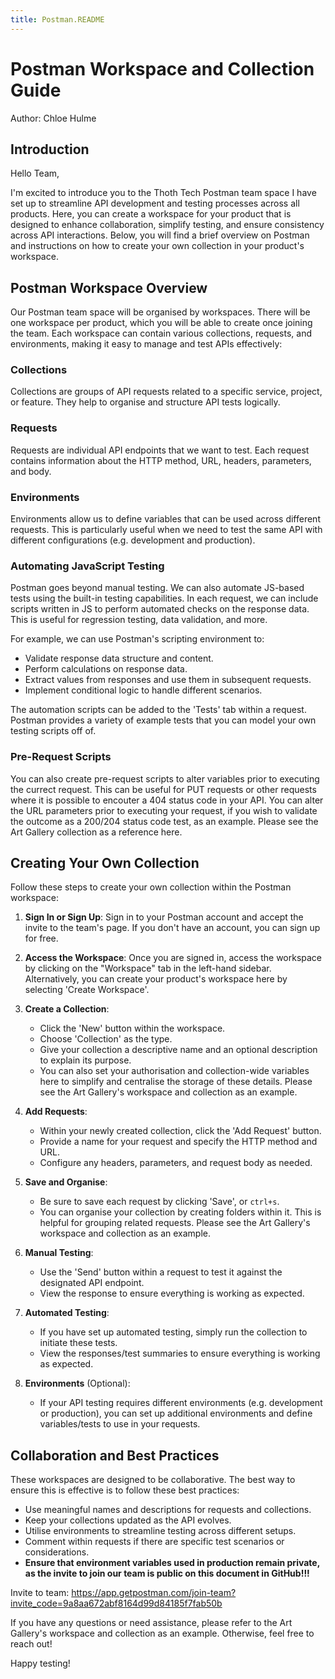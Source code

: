 ```yaml
---
title: Postman.README
---
```




# Postman Workspace and Collection Guide

Author: Chloe Hulme

## Introduction

Hello Team,

I'm excited to introduce you to the Thoth Tech Postman team space I have set up to streamline API
development and testing processes across all products. Here, you can create a workspace for your
product that is designed to enhance collaboration, simplify testing, and ensure consistency across
API interactions. Below, you will find a brief overview on Postman and instructions on how to create
your own collection in your product's workspace.

## Postman Workspace Overview

Our Postman team space will be organised by workspaces. There will be one workspace per product,
which you will be able to create once joining the team. Each workspace can contain various
collections, requests, and environments, making it easy to manage and test APIs effectively:

### Collections

Collections are groups of API requests related to a specific service, project, or feature. They help
to organise and structure API tests logically.

### Requests

Requests are individual API endpoints that we want to test. Each request contains information about
the HTTP method, URL, headers, parameters, and body.

### Environments

Environments allow us to define variables that can be used across different requests. This is
particularly useful when we need to test the same API with different configurations (e.g.
development and production).

### Automating JavaScript Testing

Postman goes beyond manual testing. We can also automate JS-based tests using the built-in testing
capabilities. In each request, we can include scripts written in JS to perform automated checks on
the response data. This is useful for regression testing, data validation, and more.

For example, we can use Postman's scripting environment to:

- Validate response data structure and content.
- Perform calculations on response data.
- Extract values from responses and use them in subsequent requests.
- Implement conditional logic to handle different scenarios.

The automation scripts can be added to the 'Tests' tab within a request. Postman provides a variety
of example tests that you can model your own testing scripts off of.

### Pre-Request Scripts

You can also create pre-request scripts to alter variables prior to executing the currect request.
This can be useful for PUT requests or other requests where it is possible to encouter a 404 status
code in your API. You can alter the URL parameters prior to executing your request, if you wish to
validate the outcome as a 200/204 status code test, as an example. Please see the Art Gallery
collection as a reference here.

## Creating Your Own Collection

Follow these steps to create your own collection within the Postman workspace:

1. **Sign In or Sign Up**: Sign in to your Postman account and accept the invite to the team's page.
   If you don't have an account, you can sign up for free.

2. **Access the Workspace**: Once you are signed in, access the workspace by clicking on the
   "Workspace" tab in the left-hand sidebar. Alternatively, you can create your product's workspace
   here by selecting 'Create Workspace'.

3. **Create a Collection**:

   - Click the 'New' button within the workspace.
   - Choose 'Collection' as the type.
   - Give your collection a descriptive name and an optional description to explain its purpose.
   - You can also set your authorisation and collection-wide variables here to simplify and
     centralise the storage of these details. Please see the Art Gallery's workspace and collection
     as an example.

4. **Add Requests**:

   - Within your newly created collection, click the 'Add Request' button.
   - Provide a name for your request and specify the HTTP method and URL.
   - Configure any headers, parameters, and request body as needed.

5. **Save and Organise**:

   - Be sure to save each request by clicking 'Save', or `ctrl+s`.
   - You can organise your collection by creating folders within it. This is helpful for grouping
     related requests. Please see the Art Gallery's workspace and collection as an example.

6. **Manual Testing**:

   - Use the 'Send' button within a request to test it against the designated API endpoint.
   - View the response to ensure everything is working as expected.

7. **Automated Testing**:

   - If you have set up automated testing, simply run the collection to initiate these tests.
   - View the responses/test summaries to ensure everything is working as expected.

8. **Environments** (Optional):
   - If your API testing requires different environments (e.g. development or production), you can
     set up additional environments and define variables/tests to use in your requests.

## Collaboration and Best Practices

These workspaces are designed to be collaborative. The best way to ensure this is effective is to
follow these best practices:

- Use meaningful names and descriptions for requests and collections.
- Keep your collections updated as the API evolves.
- Utilise environments to streamline testing across different setups.
- Comment within requests if there are specific test scenarios or considerations.
- **Ensure that environment variables used in production remain private, as the invite to join our
  team is public on this document in GitHub!!!**

Invite to team: <https://app.getpostman.com/join-team?invite_code=9a8aa672abf8164d99d84185f7fab50b>

If you have any questions or need assistance, please refer to the Art Gallery's workspace and
collection as an example. Otherwise, feel free to reach out!

Happy testing!
